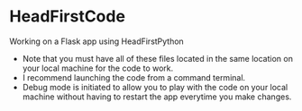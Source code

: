 # HeadFirstCode
Working on a Flask app using HeadFirstPython

* Note that you must have all of these files located in the same location on your local machine for the code to work. 
* I recommend launching the code from a command terminal. 
* Debug mode is initiated to allow you to play with the code on your local machine without having to restart the app everytime you make changes. 

